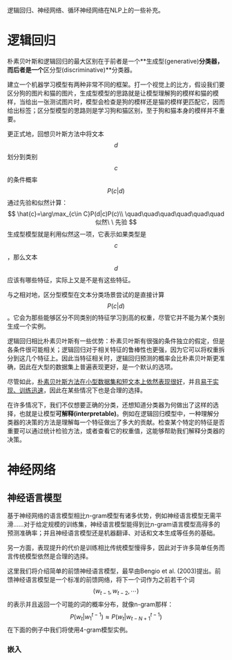 逻辑回归、神经网络、循环神经网络在NLP上的一些补充。



# 逻辑回归

朴素贝叶斯和逻辑回归的最大区别在于前者是一个**生成型(generative)**分类器，而后者是一个**区分型(discriminative)**分类器。

建立一个机器学习模型有两种非常不同的框架。打一个视觉上的比方，假设我们要区分狗的图片和猫的图片，生成型模型的思路就是让模型理解狗的模样和猫的模样，当给出一张测试图片时，模型会检查是狗的模样还是猫的模样更匹配它，因而给出标签；区分型模型的思路则是学习狗和猫区别，至于狗和猫本身的模样并不重要。

更正式地，回想贝叶斯方法中将文本$$d$$划分到类别$$c$$的条件概率$$P(c|d)$$通过先验和似然计算：
$$
\hat{c}=\arg\max_{c\in C}P(d|c)P(c)\\
\quad\quad\quad\quad\quad\quad似然\ \ 先验
$$
生成型模型就是利用似然这一项，它表示如果类型是$$c$$，那么文本$$d$$应该有哪些特征，实际上又是不是有这些特征。

与之相对地，区分型模型在文本分类场景尝试的是直接计算$$P(c|d)$$。它会为那些能够区分不同类别的特征学习到高的权重，尽管它并不能为某个类别生成一个实例。



逻辑回归相比朴素贝叶斯有一些优势：朴素贝叶斯有很强的条件独立的假定，但是各条件很可能相关；逻辑回归对于相关特征的鲁棒性也更强，因为它可以将权重拆分到这几个特征上。因此当特征相关时，逻辑回归预测的概率会比朴素贝叶斯更准确，因此在大型的数据集上普遍表现更好，是一个默认的选项。

尽管如此，<u>朴素贝叶斯方法在小型数据集和短文本上依然表现很好</u>，并且<u>易于实现、训练迅速</u>，因此在某些情况下也是合理的选择。





在许多情况下，我们不仅想要正确的分类，还想知道分类器为何做出了这样的选择，也就是让模型**可解释(interpretable)**。例如在逻辑回归模型中，一种理解分类器的决策的方法是理解每一个特征做出了多大的贡献。检查某个特定的特征是否重要可以通过统计检验方法，或者查看它的权重值，这能够帮助我们解释分类器的决策。





# 神经网络

## 神经语言模型

基于神经网络的语言模型相比n-gram模型有诸多优势，例如神经语言模型无需平滑……对于给定规模的训练集，神经语言模型能得到比n-gram语言模型高得多的预测准确率；并且神经语言模型还是机器翻译、对话和文本生成等任务的基础。

另一方面，表现提升的代价是训练相比传统模型慢得多，因此对于许多简单任务而言传统模型依然是合理的选择。

这里我们将介绍简单的前馈神经语言模型，最早由Bengio et al. (2003)提出。前馈神经语言模型是一个标准的前馈网络，将下一个词作为之前若干个词$$(w_{t-1},w_{t-2},\cdots)$$的表示并且返回一个可能的词的概率分布，就像n-gram那样：
$$
P(w_t|w_1^{t-1})\approx P(w_t|w_{t-N+1}^{t-1})
$$
在下面的例子中我们将使用4-gram模型实例。



### 嵌入





